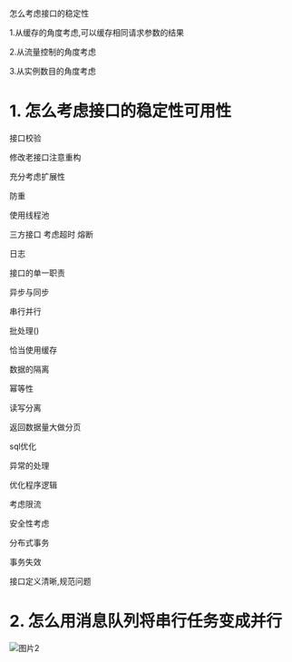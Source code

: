 怎么考虑接口的稳定性



1.从缓存的角度考虑,可以缓存相同请求参数的结果

2.从流量控制的角度考虑

3.从实例数目的角度考虑

# 1. 怎么考虑接口的稳定性可用性



接口校验



修改老接口注意重构



充分考虑扩展性



防重



使用线程池



三方接口 考虑超时 熔断



日志



接口的单一职责



异步与同步



串行并行



批处理()



恰当使用缓存



数据的隔离



幂等性



读写分离



返回数据量大做分页



sql优化



异常的处理



优化程序逻辑



考虑限流



安全性考虑



分布式事务



事务失效



接口定义清晰,规范问题



# 2. 怎么用消息队列将串行任务变成并行

![图片2](https://woldier-pic-repo-1309997478.cos.ap-chengdu.myqcloud.com/woldier/2023%2F08%2Fe1eaa2f7b2b6b76626a41a88f2fff68f.svg)

 
